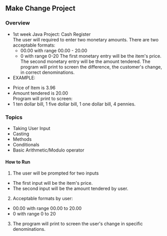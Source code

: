 ## Make Change Project

### Overview
* 1st week Java Project: Cash Register  
The user will required to enter two monetary amounts.
There are two acceptable formats:
  - 00.00 with range 00.00 - 20.00
  - 0 with range 0-20
The first monetary entry will be the item's price.
The second monetary entry will be the amount tendered.
The program will print to screen the difference,
the customer's change, in correct denominations.
* EXAMPLE:
 - Price of Item is 3.96
 - Amount tendered is 20.00  
 Program will print to screen:
 - 1 ten dollar bill, 1 five dollar bill, 1 one dollar bill, 4 pennies.


### Topics
* Taking User Input
* Casting
* Methods
* Conditionals
* Basic Arithmetic/Modulo operator

#### How to Run
1. The user will be prompted for two inputs
  - The first input will be the item's price.
  - The second input will be the amount tendered by user.
2. Acceptable formats by user:
  - 00.00 with range 00.00 to 20.00
  - 0 with range 0 to 20    
3. The program will print to screen the user's change in specific denominations.
